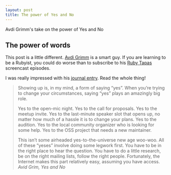 ```yaml
---
layout: post
title: The power of Yes and No
---
```


<div class="message">
Avdi Grimm's take on the power of Yes and No
</div>

## The power of words

This post is a little different. [Avdi Grimm](http://about.avdi.org) is a smart guy. If you are learning
to be a Rubyist, you could do worse than to subscribe to his [Ruby Tapas](http://www.rubytapas.com/)
screencast episodes.

I was really impressed with his [journal entry](http://journal.avdi.org/2014/10/19/yes-and-no/). Read
the whole thing!

<blockquote>
Showing up is, in my mind, a form of saying “yes”. When you’re trying to change
your circumstances, saying “yes” plays an amazingly big role.

Yes to the open-mic night. Yes to the call for proposals. Yes to the meetup
invite. Yes to the last-minute speaker slot that opens up, no matter how much
of a hassle it is to change your plans. Yes to the audition. Yes to the local
community organizer who is looking for some help. Yes to the OSS project that
needs a new maintainer.

This isn’t some airheaded yes-to-the-universe new age woo-woo. All of these
“yeses” involve doing some legwork first. You have to be in the right place to
hear the question. You have to do a little research, be on the right mailing
lists, follow the right people. Fortunately, the Internet makes this part
relatively easy, assuming you have access.
<cite>Avid Grim, Yes and No</cite>
</blockquote>
